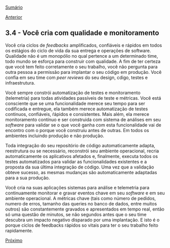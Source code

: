 [Sumário](https://github.com/lucasfantacuci/DevOpsRevelado/blob/master/README.md)


[Anterior](https://github.com/lucasfantacuci/DevOpsRevelado/blob/master/CHAPTER03/3-3-YOUBUILDSYSTEMSTOACHIEVEBUSINESSGOALS.md)


## 3.4 - Você cria com qualidade e monitoramento


Você cria ciclos de *feedbacks* amplificados, confiáveis e rápidos em todos os estágios do ciclo de vida da sua entrega e operações de software. Qualidade não é um monopólio no qual pertence a um determinado time, todo mundo se esforça para construir com qualidade. A fim de ter certeza que você tem feito corretamente o seu trabalho, você não pergunta para outra pessoa a permissão para implantar o seu código em produção. Você confia em seu time com *peer reviews* do seu design, cdigo, testes e infraestrutura.


Você sempre constrói automatização de testes e monitoramento (telemetria) para todas atividades passíveis de teste e métricas. Você está consciente que se uma funcionalidade merece seu tempo para ser codificada e entregue, ela também merece automatização de testes continuos, confiáveis, ŕápidos e consistentes. Mais além, ela merece monitoramento contínuo e ser construida com sistema de análises em seu *software* para validar se o que você ganha com esta funcionalidade vai de encontro com o porque você construíu antes de outras. Em todos os ambientes incluindo produção e não produção.   


Toda integração do seu repositório de código automaticamente adapta, reestrutura ou se necessário, reconstrói seu ambiente operacional, recria automaticamente os aplicativos afetados e, finalmente, executa todos os testes automatizados para validar as funcionalidades existentes e a proposta da sua última integração de código. Uma vez que a validação obteve sucesso, as mesmas mudanças são automaticamente adaptadas para a sua produção.


Você cria na suas aplicações sistemas para análise e telemetria para continuamente monitorar e gravar eventos chave em seu *software* e em seu ambiente operacional. A métricas chave (tais como número de pedidos, numero de erros, tamanho das queries no banco de dados, entre muitos outros) são constantemente gravados e apresentados em tempo real, então  só uma questão de minutos, se não segundos antes que o seu time descubra um impacto negativo disparado por uma implantação. E isto é o porque ciclos de feedbacks rápidos so vitais para ter o seu trabalho feito rapidamente.


[Próximo](https://github.com/lucasfantacuci/DevOpsRevelado/blob/master/CHAPTER03/3-5-THANKSTOERRORSYOULEARNANDTEACH.md)
